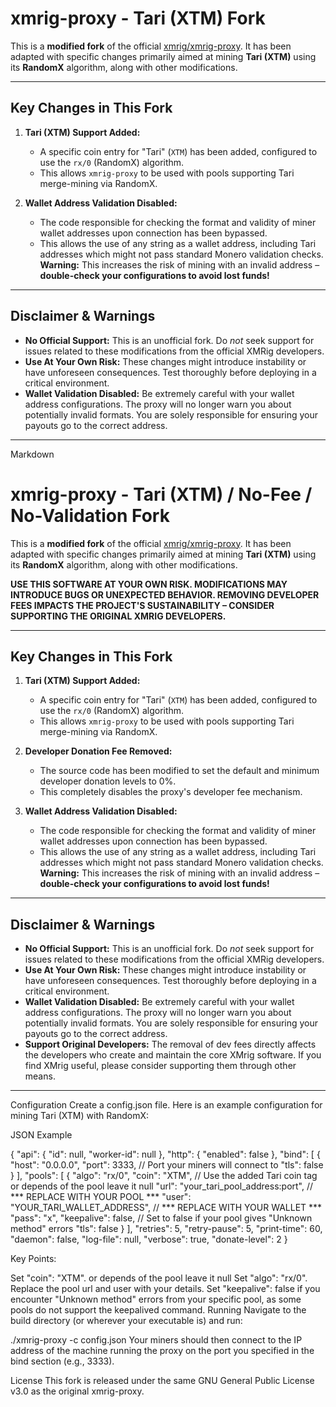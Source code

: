 # xmrig-proxy - Tari (XTM) Fork

This is a **modified fork** of the official [xmrig/xmrig-proxy](https://github.com/xmrig/xmrig-proxy). It has been adapted with specific changes primarily aimed at mining **Tari (XTM)** using its **RandomX** algorithm, along with other modifications.

---

## Key Changes in This Fork

1.  **Tari (XTM) Support Added:**
    * A specific coin entry for "Tari" (`XTM`) has been added, configured to use the `rx/0` (RandomX) algorithm.
    * This allows `xmrig-proxy` to be used with pools supporting Tari merge-mining via RandomX.

2.  **Wallet Address Validation Disabled:**
    * The code responsible for checking the format and validity of miner wallet addresses upon connection has been bypassed.
    * This allows the use of any string as a wallet address, including Tari addresses which might not pass standard Monero validation checks. **Warning:** This increases the risk of mining with an invalid address – **double-check your configurations to avoid lost funds!**

---

## Disclaimer & Warnings

* **No Official Support:** This is an unofficial fork. Do *not* seek support for issues related to these modifications from the official XMRig developers.
* **Use At Your Own Risk:** These changes might introduce instability or have unforeseen consequences. Test thoroughly before deploying in a critical environment.
* **Wallet Validation Disabled:** Be extremely careful with your wallet address configurations. The proxy will no longer warn you about potentially invalid formats. You are solely responsible for ensuring your payouts go to the correct address.

---

Markdown

# xmrig-proxy - Tari (XTM) / No-Fee / No-Validation Fork

This is a **modified fork** of the official [xmrig/xmrig-proxy](https://github.com/xmrig/xmrig-proxy). It has been adapted with specific changes primarily aimed at mining **Tari (XTM)** using its **RandomX** algorithm, along with other modifications.

**USE THIS SOFTWARE AT YOUR OWN RISK. MODIFICATIONS MAY INTRODUCE BUGS OR UNEXPECTED BEHAVIOR. REMOVING DEVELOPER FEES IMPACTS THE PROJECT'S SUSTAINABILITY – CONSIDER SUPPORTING THE ORIGINAL XMRIG DEVELOPERS.**

---

## Key Changes in This Fork

1.  **Tari (XTM) Support Added:**
    * A specific coin entry for "Tari" (`XTM`) has been added, configured to use the `rx/0` (RandomX) algorithm.
    * This allows `xmrig-proxy` to be used with pools supporting Tari merge-mining via RandomX.

2.  **Developer Donation Fee Removed:**
    * The source code has been modified to set the default and minimum developer donation levels to 0%.
    * This completely disables the proxy's developer fee mechanism.

3.  **Wallet Address Validation Disabled:**
    * The code responsible for checking the format and validity of miner wallet addresses upon connection has been bypassed.
    * This allows the use of any string as a wallet address, including Tari addresses which might not pass standard Monero validation checks. **Warning:** This increases the risk of mining with an invalid address – **double-check your configurations to avoid lost funds!**

---

## Disclaimer & Warnings

* **No Official Support:** This is an unofficial fork. Do *not* seek support for issues related to these modifications from the official XMRig developers.
* **Use At Your Own Risk:** These changes might introduce instability or have unforeseen consequences. Test thoroughly before deploying in a critical environment.
* **Wallet Validation Disabled:** Be extremely careful with your wallet address configurations. The proxy will no longer warn you about potentially invalid formats. You are solely responsible for ensuring your payouts go to the correct address.
* **Support Original Developers:** The removal of dev fees directly affects the developers who create and maintain the core XMrig software. If you find XMrig useful, please consider supporting them through other means.

---

Configuration
Create a config.json file. Here is an example configuration for mining Tari (XTM) with RandomX:

JSON Example

{
    "api": {
        "id": null,
        "worker-id": null
    },
    "http": {
        "enabled": false
    },
    "bind": [
        {
            "host": "0.0.0.0",
            "port": 3333, // Port your miners will connect to
            "tls": false
        }
    ],
    "pools": [
        {
            "algo": "rx/0",
            "coin": "XTM", // Use the added Tari coin tag or depends of the pool leave it null
            "url": "your_tari_pool_address:port", // *** REPLACE WITH YOUR POOL ***
            "user": "YOUR_TARI_WALLET_ADDRESS", // *** REPLACE WITH YOUR WALLET ***
            "pass": "x",
            "keepalive": false, // Set to false if your pool gives "Unknown method" errors
            "tls": false
        }
    ],
    "retries": 5,
    "retry-pause": 5,
    "print-time": 60,
    "daemon": false,
    "log-file": null,
    "verbose": true,
    "donate-level": 2
}

Key Points:

Set "coin": "XTM". or depends of the pool leave it null
Set "algo": "rx/0".
Replace the pool url and user with your details.
Set "keepalive": false if you encounter "Unknown method" errors from your specific pool, as some pools do not support the keepalived command.
Running
Navigate to the build directory (or wherever your executable is) and run:

./xmrig-proxy -c config.json
Your miners should then connect to the IP address of the machine running the proxy on the port you specified in the bind section (e.g., 3333).

License
This fork is released under the same GNU General Public License v3.0 as the original xmrig-proxy.
